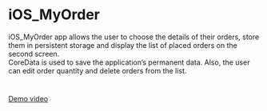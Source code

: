 # iOS_MyOrder
iOS_MyOrder app allows the user to choose the details of their orders, store them in persistent storage and display the list of placed orders on the second screen. </br>
CoreData is used to save the application’s permanent data. Also, the user can edit order quantity and delete orders from the list.

#
<a href="https://drive.google.com/file/d/1t0wP8UCEtCdMGYscyCBOdEZiwX9htgWd/view?usp=sharing" target="_blank">Demo video</a>

